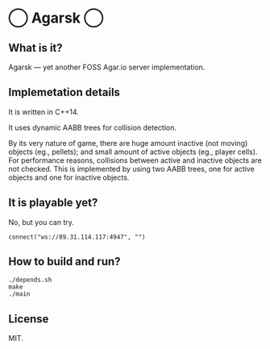 # ◯ Agarsk ◯
## What is it?
Agarsk — yet another FOSS Agar.io server implementation.

## Implemetation details
It is written in C++14.

It uses dynamic AABB trees for collision detection.

By its very nature of game, there are huge amount inactive (not moving) objects (eg., pellets); and small amount of active objects (eg., player cells).
For performance reasons, collisions between active and inactive objects are not checked.
This is implemented by using two AABB trees, one for active objects and one for inactive objects.

## It is playable yet?
No, but you can try.

    connect("ws://89.31.114.117:4947", "")

## How to build and run?

    ./depends.sh
    make
    ./main

## License
MIT.
